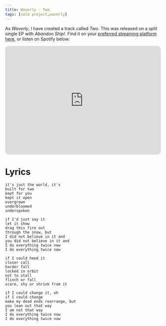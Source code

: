 ```yaml
---
title: Waverly - Two
tags: [solo project,waverly]
---
```


As *Waverly*, I have created a track called *Two*. 
This was released on a split single EP with *Abandon Ship!*. 
Find it on your [preferred streaming platform here](https://linktr.ee/wwavverly), or
listen on Spotify below:

<iframe 
        style="border-radius:12px" src="https://open.spotify.com/embed/album/5wiTHMNxqyTZKtqtfjUodt?utm_source=generator" 
        width="100%" height="352" frameBorder="0" allowfullscreen="" 
        allow="autoplay; clipboard-write; encrypted-media; fullscreen; picture-in-picture" loading="lazy">
</iframe>

# Lyrics

```text
it's just the world, it's
built for two
kept for you
kept it open
overgrown
underbloomed
underspoken

if I'd just say it
let it show
drag this fire out
through the snow, but
I did not believe in it and
you did not believe in it and
I do everything twice now
I do everything twice now

if I could heed it
closer call
harder fall
locked in orbit
not to stall
flinch or fall
scare, shy or shrink from it

if I could change it, oh
if I could change
make my dead ends rearrange, but
you lean out that way
I am not that way
I do everything twice now
I do everything twice now
```
